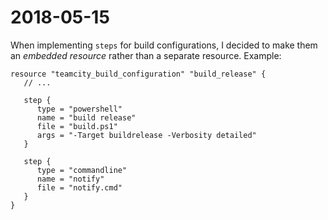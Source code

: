 # 2018-05-15
When implementing `steps` for build configurations, I decided to make them an _embedded resource_ rather than a separate resource. Example:

```hcl
resource "teamcity_build_configuration" "build_release" {
   // ...

   step {
      type = "powershell"
      name = "build release"
      file = "build.ps1"
      args = "-Target buildrelease -Verbosity detailed"
   }

   step {
      type = "commandline"
      name = "notify"
      file = "notify.cmd"
   }
}
```
